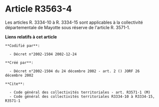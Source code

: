 # Article R3563-4

Les articles R. 3334-10 à R. 3334-15 sont applicables à la collectivité départementale de Mayotte sous réserve de l'article
R. 3571-1.

**Liens relatifs à cet article**

	**Codifié par**:

	  - Décret n°2002-1504 2002-12-24

	**Créé par**:

	  - Décret n°2002-1504 du 24 décembre 2002 - art. 2 () JORF 26 décembre 2002

	**Cite**:

	  - Code général des collectivités territoriales - art. R3571-1 (M)
	  - Code général des collectivités territoriales R3334-10 à R3334-15, R3571-1
